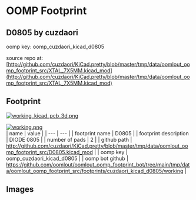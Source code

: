 # OOMP Footprint  
## D0805  by cuzdaori  
  
oomp key: oomp_cuzdaori_kicad_d0805  
  
source repo at: [http://github.com/cuzdaori/KiCad.pretty/blob/master/tmp/data/oomlout_oomp_footprint_src/XTAL_7X5MM.kicad_mod](http://github.com/cuzdaori/KiCad.pretty/blob/master/tmp/data/oomlout_oomp_footprint_src/XTAL_7X5MM.kicad_mod)  
## Footprint  
  
[![working_kicad_pcb_3d.png](working_kicad_pcb_3d_600.png)](working_kicad_pcb_3d.png)  
  
[![working.png](working_600.png)](working.png)  
| name | value | 
| --- | --- | 
| footprint name | D0805 | 
| footprint description | DIODE 0805 | 
| number of pads | 2 | 
| github path | http://github.com/cuzdaori/KiCad.pretty/blob/master/tmp/data/oomlout_oomp_footprint_src/D0805.kicad_mod | 
| oomp key | oomp_cuzdaori_kicad_d0805 | 
| oomp bot github | https://github.com/oomlout/oomlout_oomp_footprint_bot/tree/main/tmp/data/oomlout_oomp_footprint_src/footprints/cuzdaori_kicad_d0805/working | 
## Images  
